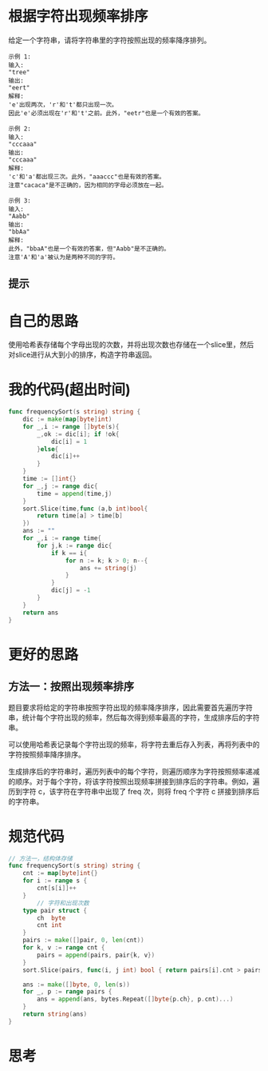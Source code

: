 # 根据字符出现频率排序

给定一个字符串，请将字符串里的字符按照出现的频率降序排列。

```
示例 1:
输入:
"tree"
输出:
"eert"
解释:
'e'出现两次，'r'和't'都只出现一次。
因此'e'必须出现在'r'和't'之前。此外，"eetr"也是一个有效的答案。

示例 2:
输入:
"cccaaa"
输出:
"cccaaa"
解释:
'c'和'a'都出现三次。此外，"aaaccc"也是有效的答案。
注意"cacaca"是不正确的，因为相同的字母必须放在一起。

示例 3:
输入:
"Aabb"
输出:
"bbAa"
解释:
此外，"bbaA"也是一个有效的答案，但"Aabb"是不正确的。
注意'A'和'a'被认为是两种不同的字符。
```

## 提示

# 自己的思路

使用哈希表存储每个字母出现的次数，并将出现次数也存储在一个slice里，然后对slice进行从大到小的排序，构造字符串返回。

# 我的代码(超出时间)

```go
func frequencySort(s string) string {
    dic := make(map[byte]int)
    for _,i := range []byte(s){
        _,ok := dic[i]; if !ok{
            dic[i] = 1
        }else{
            dic[i]++
        }
    }
    time := []int{}
    for _,j := range dic{
        time = append(time,j)
    }
    sort.Slice(time,func (a,b int)bool{
        return time[a] > time[b]
    })
    ans := ""
    for _,i := range time{
        for j,k := range dic{
            if k == i{
                for n := k; k > 0; n--{
                    ans += string(j)
                }
            }
            dic[j] = -1
        }
    }
    return ans
}
```

# 更好的思路

## 方法一：按照出现频率排序

题目要求将给定的字符串按照字符出现的频率降序排序，因此需要首先遍历字符串，统计每个字符出现的频率，然后每次得到频率最高的字符，生成排序后的字符串。

可以使用哈希表记录每个字符出现的频率，将字符去重后存入列表，再将列表中的字符按照频率降序排序。

生成排序后的字符串时，遍历列表中的每个字符，则遍历顺序为字符按照频率递减的顺序。对于每个字符，将该字符按照出现频率拼接到排序后的字符串。例如，遍历到字符 c，该字符在字符串中出现了 freq 次，则将 freq 个字符 c 拼接到排序后的字符串。

# 规范代码

```go
// 方法一，结构体存储
func frequencySort(s string) string {
    cnt := map[byte]int{}
    for i := range s {
        cnt[s[i]]++
    }
		// 字符和出现次数
    type pair struct {
        ch  byte
        cnt int
    }
    pairs := make([]pair, 0, len(cnt))
    for k, v := range cnt {
        pairs = append(pairs, pair{k, v})
    }
    sort.Slice(pairs, func(i, j int) bool { return pairs[i].cnt > pairs[j].cnt })

    ans := make([]byte, 0, len(s))
    for _, p := range pairs {
        ans = append(ans, bytes.Repeat([]byte{p.ch}, p.cnt)...)
    }
    return string(ans)
}
```

# 思考



